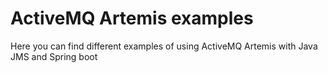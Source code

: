 # ActiveMQ Artemis examples
Here you can find different examples of using ActiveMQ Artemis with Java JMS and Spring boot
